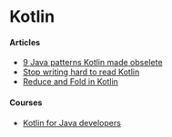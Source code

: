 # Kotlin

#### Articles

* [9 Java patterns Kotlin made obselete](https://spitzbueb.medium.com/9-java-patterns-in-kotlin-eac0cca1599f)
* [Stop writing hard to read Kotlin](https://towardsdev.com/stop-writing-hard-to-read-kotlin-900842fb82f)
* [Reduce and Fold in Kotlin](https://medium.com/@sujitpanda/do-you-know-what-is-reduce-and-fold-method-is-in-kotlin-c3aec2dc1df1)

#### Courses

* [Kotlin for Java developers](https://www.coursera.org/learn/kotlin-for-java-developers)
